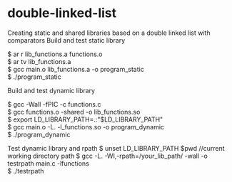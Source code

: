 # double-linked-list
Creating static and shared libraries based on a double linked list with comparators
Build and test static library

$ ar r lib_functions.a functions.o <br />
$ ar tv lib_functions.a <br />
$ gcc main.o lib_functions.a -o program_static <br />
$ ./program_static <br />



Build and test dynamic library

$ gcc -Wall -fPIC -c functions.c <br />
$ gcc functions.o -shared -o lib_functions.so <br />
$ export LD_LIBRARY_PATH=.:"$LD_LIBRARY_PATH" <br />
$ gcc main.o -L. -l_functions.so -o program_dynamic <br />
$ ./program_dynamic <br />


Test dynamic library and rpath
$ unset LD_LIBRARY_PATH
$pwd //current working directory path
$ gcc -L. -Wl,-rpath=/your_lib_path/ -wall -o testrpath main.c -lfunctions <br />
$ ./testrpath <br />
